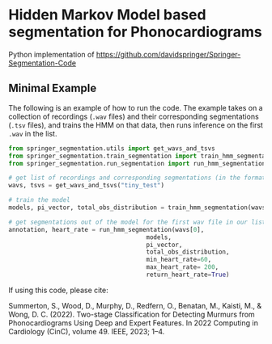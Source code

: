# Hidden Markov Model based segmentation for Phonocardiograms

Python implementation of https://github.com/davidspringer/Springer-Segmentation-Code 

## Minimal Example

The following is an example of how to run the code. The example takes on a collection of recordings (`.wav` files) and their corresponding
segmentations (`.tsv` files), and trains the HMM on that data, then runs inference on the first `.wav` in the list.  

```python
from springer_segmentation.utils import get_wavs_and_tsvs
from springer_segmentation.train_segmentation import train_hmm_segmentation
from springer_segmentation.run_segmentation import run_hmm_segmentation

# get list of recordings and corresponding segmentations (in the format given in the tsv)
wavs, tsvs = get_wavs_and_tsvs("tiny_test")

# train the model
models, pi_vector, total_obs_distribution = train_hmm_segmentation(wavs, tsvs)

# get segmentations out of the model for the first wav file in our list
annotation, heart_rate = run_hmm_segmentation(wavs[0],
                                      models,
                                      pi_vector,
                                      total_obs_distribution,
                                      min_heart_rate=60,
                                      max_heart_rate= 200,
                                      return_heart_rate=True)
```

If using this code, please cite:

Summerton, S., Wood, D., Murphy, D., Redfern, O., Benatan, M., Kaisti, M., & Wong, D. C. (2022). Two-stage Classification for Detecting Murmurs from Phonocardiograms Using Deep and Expert Features. In 2022 Computing in Cardiology (CinC), volume 49. IEEE, 2023; 1–4.
